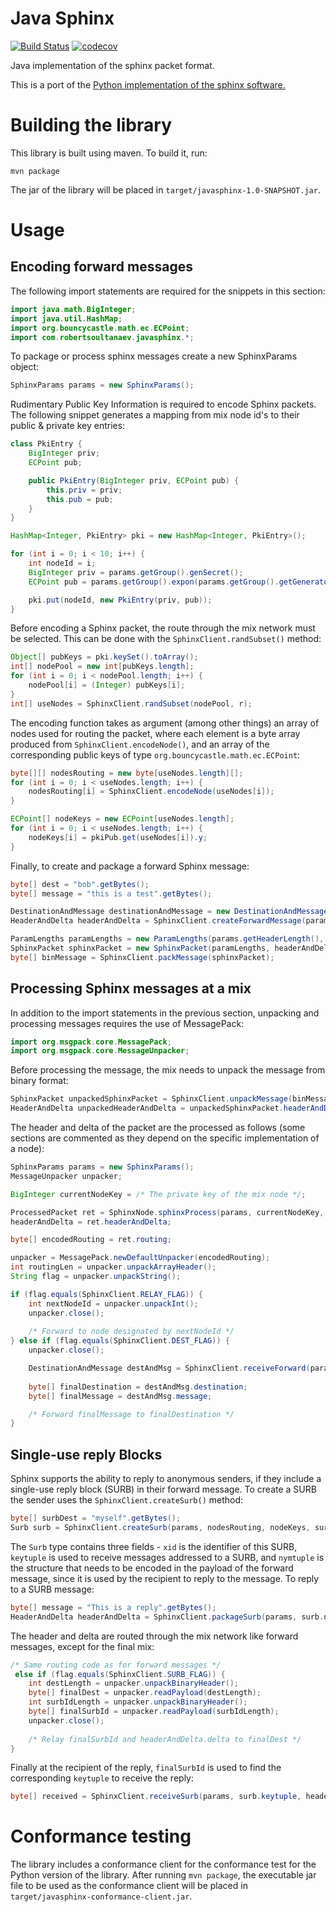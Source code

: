 Java Sphinx
===========
[![Build Status](https://travis-ci.org/rsoultanaev/java-sphinx.svg?branch=master)](https://travis-ci.org/rsoultanaev/java-sphinx)
[![codecov](https://codecov.io/gh/rsoultanaev/java-sphinx/branch/master/graph/badge.svg)](https://codecov.io/gh/rsoultanaev/java-sphinx)

Java implementation of the sphinx packet format.

This is a port of the [Python implementation of the sphinx software.](https://github.com/UCL-InfoSec/sphinx)

# Building the library

This library is built using maven. To build it, run:

```
mvn package
```

The jar of the library will be placed in `target/javasphinx-1.0-SNAPSHOT.jar`.

# Usage

## Encoding forward messages

The following import statements are required for the snippets in this section:

```java
import java.math.BigInteger;
import java.util.HashMap;
import org.bouncycastle.math.ec.ECPoint;
import com.robertsoultanaev.javasphinx.*;
```

To package or process sphinx messages create a new SphinxParams object:

```java
SphinxParams params = new SphinxParams();
```

Rudimentary Public Key Information is required to encode Sphinx packets. The following snippet generates a mapping from mix node id's to their public & private key entries:

```java
class PkiEntry {
    BigInteger priv;
    ECPoint pub;

    public PkiEntry(BigInteger priv, ECPoint pub) {
        this.priv = priv;
        this.pub = pub;
    }
}

HashMap<Integer, PkiEntry> pki = new HashMap<Integer, PkiEntry>();

for (int i = 0; i < 10; i++) {
    int nodeId = i;
    BigInteger priv = params.getGroup().genSecret();
    ECPoint pub = params.getGroup().expon(params.getGroup().getGenerator(), priv);

    pki.put(nodeId, new PkiEntry(priv, pub));
}
```

Before encoding a Sphinx packet, the route through the mix network must be selected. This can be done with the `SphinxClient.randSubset()` method:

```java
Object[] pubKeys = pki.keySet().toArray();
int[] nodePool = new int[pubKeys.length];
for (int i = 0; i < nodePool.length; i++) {
    nodePool[i] = (Integer) pubKeys[i];
}
int[] useNodes = SphinxClient.randSubset(nodePool, r);
```

The encoding function takes as argument (among other things) an array of nodes used for routing the packet, where each element is a byte array produced from `SphinxClient.encodeNode()`, and an array of the corresponding public keys of type `org.bouncycastle.math.ec.ECPoint`:

```java
byte[][] nodesRouting = new byte[useNodes.length][];
for (int i = 0; i < useNodes.length; i++) {
    nodesRouting[i] = SphinxClient.encodeNode(useNodes[i]);
}

ECPoint[] nodeKeys = new ECPoint[useNodes.length];
for (int i = 0; i < useNodes.length; i++) {
    nodeKeys[i] = pkiPub.get(useNodes[i]).y;
}
``` 

Finally, to create and package a forward Sphinx message:

```java
byte[] dest = "bob".getBytes();
byte[] message = "this is a test".getBytes();

DestinationAndMessage destinationAndMessage = new DestinationAndMessage(dest, message);
HeaderAndDelta headerAndDelta = SphinxClient.createForwardMessage(params, nodesRouting, nodeKeys, destinationAndMessage);

ParamLengths paramLengths = new ParamLengths(params.getHeaderLength(), params.getBodyLength());
SphinxPacket sphinxPacket = new SphinxPacket(paramLengths, headerAndDelta);
byte[] binMessage = SphinxClient.packMessage(sphinxPacket);
```

## Processing Sphinx messages at a mix

In addition to the import statements in the previous section, unpacking and processing messages requires the use of MessagePack:

```java
import org.msgpack.core.MessagePack;
import org.msgpack.core.MessageUnpacker;
```

Before processing the message, the mix needs to unpack the message from binary format:

```java
SphinxPacket unpackedSphinxPacket = SphinxClient.unpackMessage(binMessage);
HeaderAndDelta unpackedHeaderAndDelta = unpackedSphinxPacket.headerAndDelta;
```

The header and delta of the packet are the processed as follows (some sections are commented as they depend on the specific implementation of a node):

```java
SphinxParams params = new SphinxParams();
MessageUnpacker unpacker;

BigInteger currentNodeKey = /* The private key of the mix node */;

ProcessedPacket ret = SphinxNode.sphinxProcess(params, currentNodeKey, unpackedHeaderAndDelta);
headerAndDelta = ret.headerAndDelta;

byte[] encodedRouting = ret.routing;

unpacker = MessagePack.newDefaultUnpacker(encodedRouting);
int routingLen = unpacker.unpackArrayHeader();
String flag = unpacker.unpackString();

if (flag.equals(SphinxClient.RELAY_FLAG)) {
    int nextNodeId = unpacker.unpackInt();
    unpacker.close();
    
    /* Forward to node designated by nextNodeId */
} else if (flag.equals(SphinxClient.DEST_FLAG)) {
    unpacker.close();

    DestinationAndMessage destAndMsg = SphinxClient.receiveForward(params, ret.macKey, ret.headerAndDelta.delta);
    
    byte[] finalDestination = destAndMsg.destination;
    byte[] finalMessage = destAndMsg.message;

    /* Forward finalMessage to finalDestination */
}
```

## Single-use reply Blocks

Sphinx supports the ability to reply to anonymous senders, if they include a single-use reply block (SURB) in their forward message. To create a SURB the sender uses the `SphinxClient.createSurb()` method:

```java
byte[] surbDest = "myself".getBytes();
Surb surb = SphinxClient.createSurb(params, nodesRouting, nodeKeys, surbDest);
```  

The `Surb` type contains three fields - `xid` is the identifier of this SURB, `keytuple` is used to receive messages addressed to a SURB, and `nymtuple` is the structure that needs to be encoded in the payload of the forward message, since it is used by the recipient to reply to the message. To reply to a SURB message:

```java
byte[] message = "This is a reply".getBytes();
HeaderAndDelta headerAndDelta = SphinxClient.packageSurb(params, surb.nymTuple, message);
```

The header and delta are routed through the mix network like forward messages, except for the final mix:

```java
/* Same routing code as for forward messages */
 else if (flag.equals(SphinxClient.SURB_FLAG)) {
    int destLength = unpacker.unpackBinaryHeader();
    byte[] finalDest = unpacker.readPayload(destLength);
    int surbIdLength = unpacker.unpackBinaryHeader();
    byte[] finalSurbId = unpacker.readPayload(surbIdLength);
    unpacker.close();
    
    /* Relay finalSurbId and headerAndDelta.delta to finalDest */
}
```

Finally at the recipient of the reply, `finalSurbId` is used to find the corresponding `keytuple` to receive the reply:

```java
byte[] received = SphinxClient.receiveSurb(params, surb.keytuple, headerAndDelta.delta);
```

# Conformance testing

The library includes a conformance client for the conformance test for the Python version of the library. After running `mvn package`, the executable jar file to be used as the conformance client will be placed in `target/javasphinx-conformance-client.jar`.